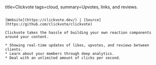 title=Clickvote
tags=cloud, 
summary=Upvotes, links, and reviews.
~~~~~~

[Website](https://clickvote.dev/) | [Source](https://github.com/clickvote/clickvote)

Clickvote takes the hassle of building your own reaction components around your content.

* Showing real-time updates of likes, upvotes, and reviews between clients.
* Learn about your members through deep analytics.
* Deal with an unlimited amount of clicks per second.
